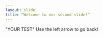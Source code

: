 ```yaml
---
layout: slide
title: “Welcome to our second slide!”
---
```

"YOUR TEST"
Use the left arrow to go back!
